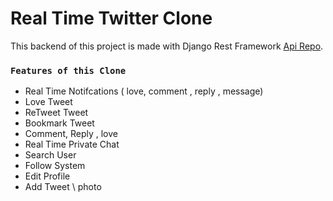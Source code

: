# Real Time Twitter Clone 

This backend of this project is made with Django Rest Framework [Api Repo](https://github.com/learningnoobi/twitter-api).


### `Features of this Clone`

- Real Time Notifcations ( love, comment , reply , message)
- Love Tweet 
- ReTweet Tweet
- Bookmark Tweet
- Comment, Reply , love
- Real Time Private Chat
- Search User
- Follow System
- Edit Profile
- Add Tweet \ photo


